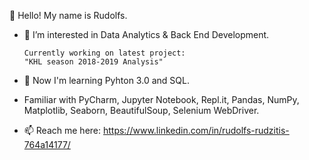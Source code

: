 👋 Hello! My name is Rudolfs.
- 👀 I’m interested in Data Analytics & Back End Development.
      
      Currently working on latest project:
      "KHL season 2018-2019 Analysis"
      
- 🌱 Now I'm learning Pyhton 3.0 and SQL.
- Familiar with PyCharm, Jupyter Notebook, Repl.it, Pandas, NumPy, Matplotlib, Seaborn, BeautifulSoup, Selenium WebDriver.
- 📫 Reach me here: https://www.linkedin.com/in/rudolfs-rudzitis-764a14177/

<!---
Rudolfs-Rudzitis/Rudolfs-Rudzitis is a ✨ special ✨ repository because its `README.md` (this file) appears on your GitHub profile.
You can click the Preview link to take a look at your changes.
--->
